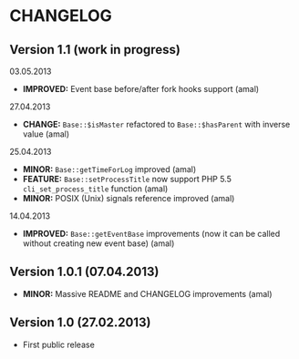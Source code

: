 CHANGELOG
=========

## Version 1.1 (work in progress)


03.05.2013
- **IMPROVED:** Event base before/after fork hooks support (amal)

27.04.2013
- **CHANGE:** `Base::$isMaster` refactored to `Base::$hasParent` with inverse value (amal)

25.04.2013
- **MINOR:** `Base::getTimeForLog` improved (amal)
- **FEATURE:** `Base::setProcessTitle` now support PHP 5.5 `cli_set_process_title` function (amal)
- **MINOR:** POSIX (Unix) signals reference improved (amal)

14.04.2013
- **IMPROVED:** `Base::getEventBase` improvements (now it can be called without creating new event base) (amal)


## Version 1.0.1 (07.04.2013)
- **MINOR:** Massive README and CHANGELOG improvements (amal)


## Version 1.0 (27.02.2013)
- First public release
